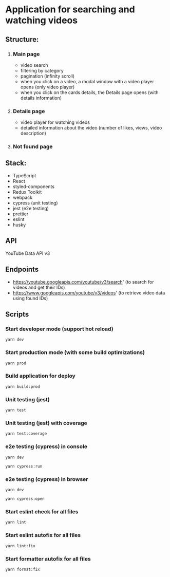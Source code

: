 # Application for searching and watching videos

## Structure:

1. ### Main page

   - video search
   - filtering by category
   - pagination (infinity scroll)
   - when you click on a video, a modal window with a video player opens (only video player)
   - when you click on the cards details, the Details page opens (with details information)

2. ### Details page

   - video player for watching videos
   - detailed information about the video (number of likes, views, video description)

3. ### Not found page

## Stack:

- TypeScript
- React
- styled-components
- Redux Toolkit
- webpack
- cypress (unit testing)
- jest (e2e testing)
- prettier
- eslint
- husky

## API

YouTube Data API v3

## Endpoints

- https://youtube.googleapis.com/youtube/v3/search' (to search for videos and get their IDs)
- https://www.googleapis.com/youtube/v3/videos' (to retrieve video data using found IDs)

## Scripts

### Start developer mode (support hot reload)

```
yarn dev
```

### Start production mode (with some build optimizations)

```
yarn prod
```

### Build application for deploy

```
yarn build:prod
```

### Unit testing (jest)

```
yarn test
```

### Unit testing (jest) with coverage

```
yarn test:coverage
```

### e2e testing (cypress) in console

```
yarn dev
```

```
yarn cypress:run
```

### e2e testing (cypress) in browser

```
yarn dev
```

```
yarn cypress:open
```

### Start eslint check for all files

```
yarn lint
```

### Start eslint autofix for all files

```
yarn lint:fix
```

### Start formatter autofix for all files

```
yarn format:fix
```

